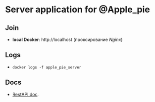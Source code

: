 # Server application for @Apple_pie

## Join

 * **local Docker**: http://localhost (проксирование *Nginx*)

## Logs

 * `docker logs -f apple_pie_server`

## Docs

 * [RestAPI doc](./API_DOCS.md).    
